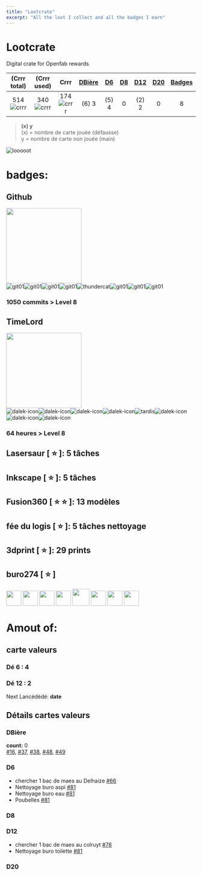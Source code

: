 ```yaml
---
title: "Lootcrate"
excerpt: "All the loot I collect and all the badges I earn"
---
```



[git01]: https://user-images.githubusercontent.com/12049360/29084849-a55c597c-7c6d-11e7-8b70-5bae811ca5c1.png
[thundercat]: https://user-images.githubusercontent.com/12049360/29084854-a7805d84-7c6d-11e7-92ce-83178d8c2e7a.gif
[dalek-icon]: https://user-images.githubusercontent.com/12049360/29084857-a9bc259c-7c6d-11e7-9b84-05fe2fb8e8db.jpg
[tardis]: https://user-images.githubusercontent.com/12049360/29084870-ab320324-7c6d-11e7-9942-78547f363787.jpg
[crrr]: https://user-images.githubusercontent.com/12049360/29777251-a3224790-8c0b-11e7-8751-848ac94bf6bf.png

<note et commentaire>
<Use \ for avoiding auto syntaxe on markdown for + or other symboles>
<a name="headers"/>

# Lootcrate
Digital crate for Openfab rewards  

|(Crrr total)	|(Crrr used)	| Crrr	|[DBière](#dbière)	|[D6](#d6)		| [D8](#d8) | [D12](#d12) | [D20](#20) | [Badges](#badges)  |
|:---:|:---:|:---:|:---:	|:---:|:---:|:---:|:---:|:---:|
|514	![crrr]	|340	![crrr]	|174	![crrr]	| (6) 3			|	(5) 4		|  0   |  (2) 2   |  0 | 8  |

>**(x) y**  
>(x) = nombre de carte jouée (défausse)  
>  y = nombre de carte non jouée (main)

![looooot](https://user-images.githubusercontent.com/12049360/28260660-653336a6-6adc-11e7-85ea-5d7926b4796b.jpg)

# badges:
## Github
<img src="https://user-images.githubusercontent.com/12049360/29082385-9d9fe38c-7c65-11e7-9aa7-dfede0df31fc.png" width="200"></img>    
![git01]![git01]![git01]![git01]![thundercat]![git01]![git01]![git01]
### 1050 commits > Level 8    

## TimeLord
<img src="https://user-images.githubusercontent.com/12049360/29082390-9dc5c9c6-7c65-11e7-9982-a0cb464c0b73.png" width="200"></img>     
![dalek-icon]![dalek-icon]![dalek-icon]![dalek-icon]![tardis]![dalek-icon]![dalek-icon]![dalek-icon]
### 64 heures > Level 8

## Lasersaur [ :star: ]: 5 tâches
## Inkscape [ :star: ]: 5 tâches
## Fusion360 [ :star: :star: ]: 13 modèles
## fée du logis [ :star: ]: 5 tâches nettoyage
## 3dprint [ :star: ]: 29 prints
## buro274 [ :star: ]
<img src="https://user-images.githubusercontent.com/12049360/29082963-73dfa99a-7c67-11e7-86ee-b46bc5cdb862.png" width="40"></img> <img src="https://user-images.githubusercontent.com/12049360/29082963-73dfa99a-7c67-11e7-86ee-b46bc5cdb862.png" width="40"></img> <img src="https://user-images.githubusercontent.com/12049360/29082963-73dfa99a-7c67-11e7-86ee-b46bc5cdb862.png" width="40"></img> <img src="https://user-images.githubusercontent.com/12049360/29082963-73dfa99a-7c67-11e7-86ee-b46bc5cdb862.png" width="40"></img> <img src="https://user-images.githubusercontent.com/12049360/29083011-97eee36e-7c67-11e7-848c-229e16ebc77a.png" width="45"></img> <img src="https://user-images.githubusercontent.com/12049360/29082963-73dfa99a-7c67-11e7-86ee-b46bc5cdb862.png" width="40"></img> <img src="https://user-images.githubusercontent.com/12049360/29082963-73dfa99a-7c67-11e7-86ee-b46bc5cdb862.png" width="40"></img> <img src="https://user-images.githubusercontent.com/12049360/29082963-73dfa99a-7c67-11e7-86ee-b46bc5cdb862.png" width="40"></img>

# Amout of:
 
## carte valeurs
### Dé 6 : 4
### Dé 12 : 2

Next Lancédédé: **date**


## Détails cartes valeurs
### DBière
**count:** 0  
[#16](https://github.com/openfab-lab/openfab/issues/16), [#37](https://github.com/openfab-lab/openfab/issues/37), [#38](https://github.com/openfab-lab/openfab/issues/38), [#48](https://github.com/openfab-lab/openfab/issues/48), [#49](https://github.com/openfab-lab/openfab/issues/49)
### D6
- chercher 1 bac de maes au Delhaize [#66](https://github.com/openfab-lab/openfab/issues/66)
- Nettoyage buro aspi [#81](https://github.com/openfab-lab/openfab/issues/81)
- Nettoyage buro eau [#81](https://github.com/openfab-lab/openfab/issues/81)
- Poubelles [#81](https://github.com/openfab-lab/openfab/issues/81) 
### D8
### D12
- chercher 1 bac de maes au colruyt [#76](https://github.com/openfab-lab/openfab/issues/76)
- Nettoyage buro toilette [#81](https://github.com/openfab-lab/openfab/issues/81)

<a name="20"/>

### D20
